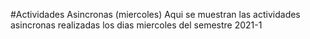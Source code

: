 #Actividades Asincronas (miercoles)
Aqui se muestran las actividades asincronas realizadas los dias miercoles del semestre 2021-1
